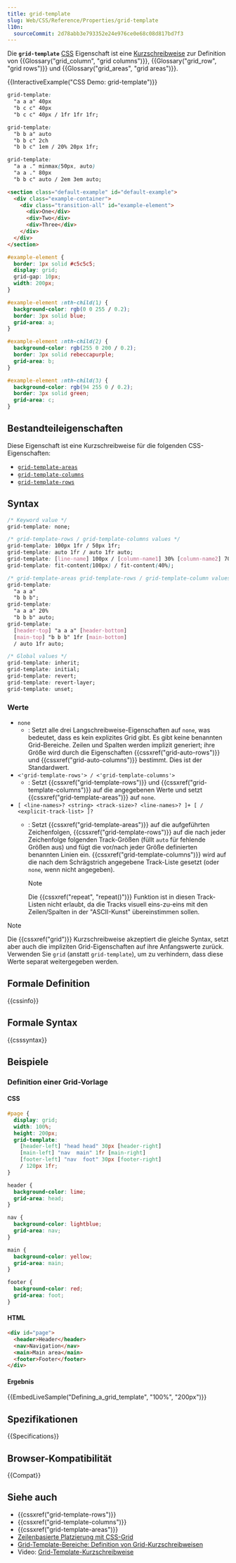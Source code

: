```yaml
---
title: grid-template
slug: Web/CSS/Reference/Properties/grid-template
l10n:
  sourceCommit: 2d78abb3e793352e24e976ce0e68c08d817bd7f3
---
```


Die **`grid-template`** [CSS](/de/docs/Web/CSS) Eigenschaft ist eine [Kurzschreibweise](/de/docs/Web/CSS/CSS_cascade/Shorthand_properties) zur Definition von {{Glossary("grid_column", "grid columns")}}, {{Glossary("grid_row", "grid rows")}} und {{Glossary("grid_areas", "grid areas")}}.

{{InteractiveExample("CSS Demo: grid-template")}}

```css interactive-example-choice
grid-template:
  "a a a" 40px
  "b c c" 40px
  "b c c" 40px / 1fr 1fr 1fr;
```

```css interactive-example-choice
grid-template:
  "b b a" auto
  "b b c" 2ch
  "b b c" 1em / 20% 20px 1fr;
```

```css interactive-example-choice
grid-template:
  "a a ." minmax(50px, auto)
  "a a ." 80px
  "b b c" auto / 2em 3em auto;
```

```html interactive-example
<section class="default-example" id="default-example">
  <div class="example-container">
    <div class="transition-all" id="example-element">
      <div>One</div>
      <div>Two</div>
      <div>Three</div>
    </div>
  </div>
</section>
```

```css interactive-example
#example-element {
  border: 1px solid #c5c5c5;
  display: grid;
  grid-gap: 10px;
  width: 200px;
}

#example-element :nth-child(1) {
  background-color: rgb(0 0 255 / 0.2);
  border: 3px solid blue;
  grid-area: a;
}

#example-element :nth-child(2) {
  background-color: rgb(255 0 200 / 0.2);
  border: 3px solid rebeccapurple;
  grid-area: b;
}

#example-element :nth-child(3) {
  background-color: rgb(94 255 0 / 0.2);
  border: 3px solid green;
  grid-area: c;
}
```

## Bestandteileigenschaften

Diese Eigenschaft ist eine Kurzschreibweise für die folgenden CSS-Eigenschaften:

- [`grid-template-areas`](/de/docs/Web/CSS/Reference/Properties/grid-template-areas)
- [`grid-template-columns`](/de/docs/Web/CSS/Reference/Properties/grid-template-columns)
- [`grid-template-rows`](/de/docs/Web/CSS/Reference/Properties/grid-template-rows)

## Syntax

```css
/* Keyword value */
grid-template: none;

/* grid-template-rows / grid-template-columns values */
grid-template: 100px 1fr / 50px 1fr;
grid-template: auto 1fr / auto 1fr auto;
grid-template: [line-name] 100px / [column-name1] 30% [column-name2] 70%;
grid-template: fit-content(100px) / fit-content(40%);

/* grid-template-areas grid-template-rows / grid-template-column values */
grid-template:
  "a a a"
  "b b b";
grid-template:
  "a a a" 20%
  "b b b" auto;
grid-template:
  [header-top] "a a a" [header-bottom]
  [main-top] "b b b" 1fr [main-bottom]
  / auto 1fr auto;

/* Global values */
grid-template: inherit;
grid-template: initial;
grid-template: revert;
grid-template: revert-layer;
grid-template: unset;
```

### Werte

- `none`
  - : Setzt alle drei Langschreibweise-Eigenschaften auf `none`, was bedeutet, dass es kein explizites Grid gibt. Es gibt keine benannten Grid-Bereiche. Zeilen und Spalten werden implizit generiert; ihre Größe wird durch die Eigenschaften {{cssxref("grid-auto-rows")}} und {{cssxref("grid-auto-columns")}} bestimmt. Dies ist der Standardwert.
- `<'grid-template-rows'> / <'grid-template-columns'>`
  - : Setzt {{cssxref("grid-template-rows")}} und {{cssxref("grid-template-columns")}} auf die angegebenen Werte und setzt {{cssxref("grid-template-areas")}} auf `none`.
- `[ <line-names>? <string> <track-size>? <line-names>? ]+ [ / <explicit-track-list> ]?`
  - : Setzt {{cssxref("grid-template-areas")}} auf die aufgeführten Zeichenfolgen, {{cssxref("grid-template-rows")}} auf die nach jeder Zeichenfolge folgenden Track-Größen (füllt `auto` für fehlende Größen aus) und fügt die vor/nach jeder Größe definierten benannten Linien ein. {{cssxref("grid-template-columns")}} wird auf die nach dem Schrägstrich angegebene Track-Liste gesetzt (oder `none`, wenn nicht angegeben).

    > [!NOTE]
    > Die {{cssxref("repeat", "repeat()")}} Funktion ist in diesen Track-Listen nicht erlaubt, da die Tracks visuell eins-zu-eins mit den Zeilen/Spalten in der "ASCII-Kunst" übereinstimmen sollen.

> [!NOTE]
> Die {{cssxref("grid")}} Kurzschreibweise akzeptiert die gleiche Syntax, setzt aber auch die impliziten Grid-Eigenschaften auf ihre Anfangswerte zurück. Verwenden Sie `grid` (anstatt `grid-template`), um zu verhindern, dass diese Werte separat weitergegeben werden.

## Formale Definition

{{cssinfo}}

## Formale Syntax

{{csssyntax}}

## Beispiele

### Definition einer Grid-Vorlage

#### CSS

```css
#page {
  display: grid;
  width: 100%;
  height: 200px;
  grid-template:
    [header-left] "head head" 30px [header-right]
    [main-left] "nav  main" 1fr [main-right]
    [footer-left] "nav  foot" 30px [footer-right]
    / 120px 1fr;
}

header {
  background-color: lime;
  grid-area: head;
}

nav {
  background-color: lightblue;
  grid-area: nav;
}

main {
  background-color: yellow;
  grid-area: main;
}

footer {
  background-color: red;
  grid-area: foot;
}
```

#### HTML

```html
<div id="page">
  <header>Header</header>
  <nav>Navigation</nav>
  <main>Main area</main>
  <footer>Footer</footer>
</div>
```

#### Ergebnis

{{EmbedLiveSample("Defining_a_grid_template", "100%", "200px")}}

## Spezifikationen

{{Specifications}}

## Browser-Kompatibilität

{{Compat}}

## Siehe auch

- {{cssxref("grid-template-rows")}}
- {{cssxref("grid-template-columns")}}
- {{cssxref("grid-template-areas")}}
- [Zeilenbasierte Platzierung mit CSS-Grid](/de/docs/Web/CSS/CSS_grid_layout/Grid_layout_using_line-based_placement)
- [Grid-Template-Bereiche: Definition von Grid-Kurzschreibweisen](/de/docs/Web/CSS/CSS_grid_layout/Grid_template_areas#grid_definition_shorthands)
- Video: [Grid-Template-Kurzschreibweise](https://gridbyexample.com/video/grid-template-shorthand/)
